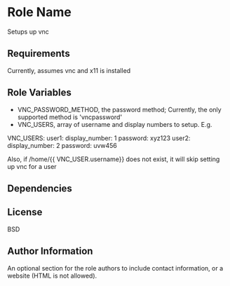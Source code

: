 Role Name
=========

Setups up vnc

Requirements
------------

Currently, assumes vnc and x11 is installed

Role Variables
--------------

* VNC_PASSWORD_METHOD, the password method; Currently, the only supported method is 'vncpassword'
* VNC_USERS, array of username and display numbers to setup. E.g.

VNC_USERS:
  user1:
    display_number: 1
    password: xyz123
  user2:
    display_number: 2
    password: uvw456

Also, if /home/{{ VNC_USER.username}} does not exist, it will skip setting up vnc for a user

Dependencies
------------


License
-------

BSD

Author Information
------------------

An optional section for the role authors to include contact information, or a website (HTML is not allowed).
